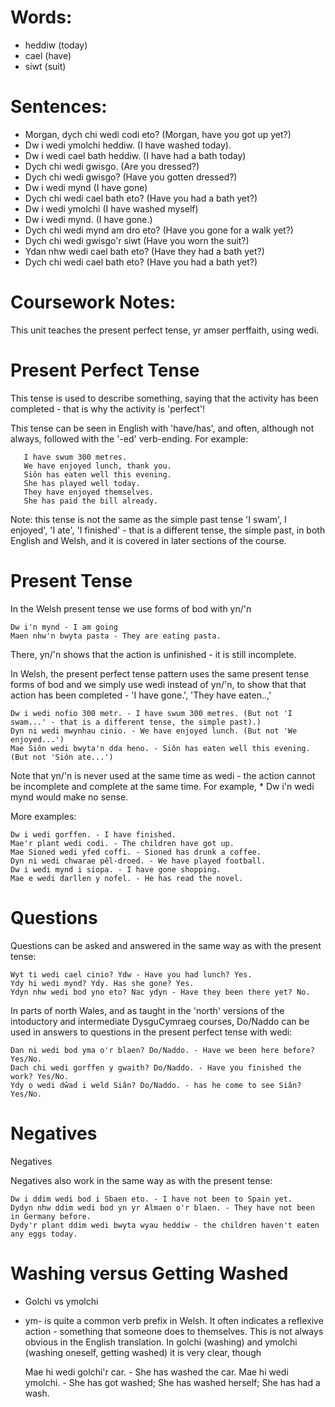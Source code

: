 # Words:
* heddiw (today) 
* cael (have) 
* siwt (suit)


# Sentences: 
* Morgan, dych chi wedi codi eto? (Morgan, have you got up yet?)
* Dw i wedi ymolchi heddiw.  (I have washed today). 
* Dw i wedi cael bath heddiw. (I have had a bath today) 
* Dych chi wedi gwisgo.  (Are you dressed?) 
* Dych chi wedi gwisgo?  (Have you gotten dressed?) 
* Dw i wedi mynd (I have gone)
* Dych chi wedi cael bath eto? (Have you had a bath yet?)
* Dw i wedi ymolchi  (I have washed myself) 
* Dw i wedi mynd.  (I have gone.)
* Dych chi wedi mynd am dro eto? (Have you gone for a walk yet?) 
* Dych chi wedi gwisgo'r siwt (Have you worn the suit?) 
* Ydan nhw wedi cael bath eto?  (Have they had a bath yet?)
* Dych chi wedi cael bath eto?  (Have you had a bath yet?) 


# Coursework Notes:
This unit teaches the present perfect tense, yr amser perffaith, using wedi.

# Present Perfect Tense
This tense is used to describe something, saying that the activity has been completed - that is why the activity is 'perfect'!

This tense can be seen in English with 'have/has', and often, although not always, followed with the '-ed' verb-ending. For example:
      
       I have swum 300 metres.
       We have enjoyed lunch, thank you.
       Siôn has eaten well this evening.
       She has played well today.
       They have enjoyed themselves.
       She has paid the bill already.
        
Note: this tense is not the same as the simple past tense 'I swam', I enjoyed', 'I ate', 'I finished' - that is a different tense, the simple past, in both English and Welsh, and it is covered in later sections of the course.


# Present Tense 
In the Welsh present tense we use forms of bod with yn/'n

    Dw i'n mynd - I am going
    Maen nhw'n bwyta pasta - They are eating pasta.

There, yn/'n shows that the action is unfinished - it is still incomplete.

In Welsh, the present perfect tense pattern uses the same present tense forms of bod and we simply use wedi instead of yn/'n, to show that that action has been completed - 'I have gone.', 'They have eaten..,'

    Dw i wedi nofio 300 metr. - I have swum 300 metres. (But not 'I swam...' - that is a different tense, the simple past).)
    Dyn ni wedi mwynhau cinio. - We have enjoyed lunch. (But not 'We enjoyed...')
    Mae Siôn wedi bwyta'n dda heno. - Siôn has eaten well this evening. (But not 'Siôn ate...')

Note that yn/'n is never used at the same time as wedi - the action cannot be incomplete and complete at the same time. For example, * Dw i'n wedi mynd would make no sense.

More examples:

    Dw i wedi gorffen. - I have finished.
    Mae'r plant wedi codi. - The children have got up.
    Mae Sioned wedi yfed coffi. - Sioned has drunk a coffee.
    Dyn ni wedi chwarae pêl-droed. - We have played football.
    Dw i wedi mynd i siopa. - I have gone shopping.
    Mae e wedi darllen y nofel. - He has read the novel.

# Questions 
Questions can be asked and answered in the same way as with the present tense:

    Wyt ti wedi cael cinio? Ydw - Have you had lunch? Yes.
    Ydy hi wedi mynd? Ydy. Has she gone? Yes.
    Ydyn nhw wedi bod yno eto? Nac ydyn - Have they been there yet? No.

In parts of north Wales, and as taught in the 'north' versions of the intoductory and intermediate DysguCymraeg courses, Do/Naddo can be used in answers to questions in the present perfect tense with wedi:

    Dan ni wedi bod yma o'r blaen? Do/Naddo. - Have we been here before? Yes/No.
    Dach chi wedi gorffen y gwaith? Do/Naddo. - Have you finished the work? Yes/No.
    Ydy o wedi dŵad i weld Siân? Do/Naddo. - has he come to see Siân? Yes/No.


# Negatives 
Negatives

Negatives also work in the same way as with the present tense:

    Dw i ddim wedi bod i Sbaen eto. - I have not been to Spain yet.
    Dydyn nhw ddim wedi bod yn yr Almaen o'r blaen. - They have not been in Germany before.
    Dydy'r plant ddim wedi bwyta wyau heddiw - the children haven't eaten any eggs today.


# Washing versus Getting Washed
* Golchi vs ymolchi 
* ym- is quite a common verb prefix in Welsh. It often indicates a reflexive action - something that someone does to themselves. This is not always obvious in the English translation. In golchi (washing) and ymolchi (washing oneself, getting washed) it is very clear, though

    Mae hi wedi golchi'r car. - She has washed the car.
    Mae hi wedi ymolchi. - She has got washed; She has washed herself; She has had a wash.


